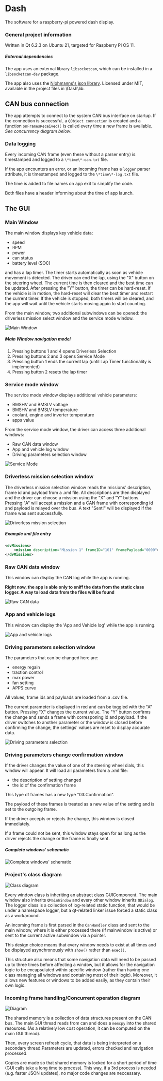 # Dash

The software for a raspberry-pi powered dash display.

### General project information

Written in Qt 6.2.3 on Ubuntu 21, targeted for Raspberry Pi OS 11.

##### External dependencies

The app uses an external library `libsocketcan`, which can be installed in a `libsocketcan-dev` package.

The app also uses the [Nlohmanns's json library](https://github.com/nlohmann/json). Licensed under MIT, available in the project files in \Dash\lib.

## CAN bus connection

The app attempts to connect to the system CAN bus interface on startup. If the connection is successful, a `QObject connection` is created and a function `onFramesReceived()` is called every time a new frame is available. *See concurrency diagram below*.

### Data logging

Every incoming CAN frame (even these without a parser entry) is timestamped and logged to a `\*time\*-can.txt` file. 

If the app encounters an error, or an incoming frame has a `logger` parser attribute, it is timestamped and logged to the `\*time\*-log.txt` file.

The time is added to file names on app exit to simplify the code.

Both files have a header informing about the time of app launch.

## The GUI

### Main Window

The main window displays key vehicle data:

- speed
- RPM
- power
- can status
- battery level (SOC)

and has a lap timer. The timer starts automatically as soon as vehicle movement is detected. The driver can end the lap, using the "X" button on the steering wheel. The current time is then cleared and the best time can be updated. After pressing the "Y" button, the timer can be hard-reset. If the vehicle is in motion, the hard-reset will clear the best timer and restart the current timer. If the vehicle is stopped, both timers will be cleared, and the app will wait until the vehicle starts moving again to start counting.

From the main window, two additional subwindows can be opened: the driverless mission select window and the service mode window.

![Main Window](https://i.ibb.co/YLY0d7P/vision1.jpg)

##### Main Window navigation model

1. Pressing buttons 1 and 4 opens Driverless Selection
2. Pressing buttons 2 and 3 opens Service Mode
3. Pressing button 1 ends the current lap (until Lap Timer functionality is implemented)
4. Pressing button 2 resets the lap timer

### Service mode window

The service mode window displays additional vehicle parameters:

- BMSHV and BMSLV voltage
- BMSHV and BMSLV temperature
- coolant, engine and inverter temperature
- apps value

From the service mode window, the driver can access three additional windows:

- Raw CAN data window
- App and vehicle log window
- Driving parameters selection window

![Service Mode](https://i.ibb.co/yfw9P51/version2service.jpg)


### Driverless mission selection window

The driverless mission selection window reads the missions' description, frame id and payload from a .xml file. All descriptions are then displayed and the driver can choose a mission using the "X" and "Y" buttons. Pressing "A" will accept a mission and a CAN frame with corresponding id and payload is relayed over the bus. A text "Sent!" will be displayed if the frame was sent successfully.

![Driverless mission selection](https://i.ibb.co/pW8ZNhq/Screenshot-from-2022-02-14-14-30-48.png)

##### Example xml file entry

```xml
<dvMissions>
    <mission description="Mission 1" frameID="101" framePayload="0000"></mission>
</dvMissions>
```

### Raw CAN data window

This window can display the CAN log while the app is running.

**Right now, the app is able only to sniff the data from the static class logger. A way to load data from the files will be found**

![Raw CAN data](https://i.ibb.co/0X1P8kq/Screenshot-from-2022-02-16-16-20-33.png)

### App and vehicle logs

This window can display the 'App and Vehicle log' while the app is running.

![App and vehicle logs](https://i.ibb.co/8P1zmdb/Screenshot-from-2022-02-16-16-11-58.png)

### Driving parameters selection window

The parameters that can be changed here are:

- energy regain
- traction control
- max power
- fan setting
- APPS curve

All values, frame ids and payloads are loaded from a .csv file.

The current parameter is displayed in red and can be toggled with the "A" button. Pressing "X" changes the current value. The "Y" button confirms the change and sends a frame with corresponing id and payload. If the driver switches to another parameter or the window is closed before confirming the change, the settings' values are reset to display accurate data.

![Driving parameters selection](https://i.ibb.co/GCKG50j/Screenshot-from-2022-02-17-10-30-38.png)

### Driving parameters change confirmation window

If the driver changes the value of one of the steering wheel dials, this window will appear. It will load all parameters from a .xml file:
- the description of setting changed
- the id of the confirmation frame

This type of frames has a new type "03:Confirmation".

The payload of these frames is treated as a new value of the setting and is set to the outgoing frame.

If the driver accepts or rejects the change, this window is closed immediately.

If a frame could not be sent, this window stays open for as long as the driver rejects the change or the frame is finally sent.

##### Complete windows' schematic

![Complete windows' schematic](https://i.postimg.cc/3xMXQYy9/Windows-schematic.jpg)

### Project's class diagram

![Class diagram](https://i.ibb.co/ncWC3Zp/Screenshot-from-2022-02-22-10-28-02.png)

Every window class is inheriting an abstract class GUIComponent. The main window also inherits `QMainWindow` and every other window inherits `QDialog`. 
The logger class is a collection of log-related static function, that would be under a namespace logger, but a qt-related linker issue forced a static class as a workaround.

An incoming frame is first parsed in the `CanHandler` class and sent to the main window, where it is either processed there (if mainwindow is active) or sent to the current active subwindow via a pointer.

This design choice means that every window needs to exist at all times and be displayed asynchronously with `show()` rather than `exec()`.

This structure also means that some navigation data will need to be passed up to three times before affecting a window, but it allows for the navigation logic to be encapsulated within specific window (rather than having one class managing all windows and containing most of their logic). Moreover, it allows new features or windows to be added easily, as they contain their own logic.

### Incoming frame handling/Concurrent operation diagram

![Diagram](https://i.ibb.co/0BG4SZD/Dash-Concurrency-Diagram-Page-1-drawio.png)  

The shared memory is a collection of data structures present on the CAN bus. The main GUI thread reads from can and does a `memcpy` into the shared resources. (As a relatively low cost operation, it can be computed on the main GUI thread).

Then, every screen refresh cycle, that data is being interpreted on a secondary thread.Parameters are updated, errors checked and navigation processed.

Copies are made so that shared memory is locked for a short period of time (GUI calls take a long time to process). This way, if a 3rd process is needed (e.g. faster JSON updates), no major code changes are neccessary.